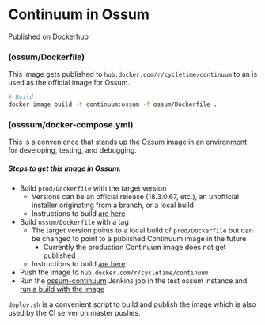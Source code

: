 # Continuum in Ossum
[Published on Dockerhub](https://hub.docker.com/r/cycletime/continuum/)

### (ossum/Dockerfile)

This image gets published to `hub.docker.com/r/cycletime/continuum` to an is 
used as the official image for Ossum.

```bash
# Build
docker image build -t continuum:ossum -f ossum/Dockerfile .
```

### (osssum/docker-compose.yml)

This is a convenience that stands up the Ossum image in an environment for 
developing, testing, and debugging.

##### Steps to get this image in Ossum:
- Build `prod/Dockerfile` with the target version
    - Versions can be an official release (18.3.0.67, etc.), an unofficial installer 
    originating from a branch, or a local build
    - Instructions to build [are here](../prod/README.md)
- Build `ossum/Dockerfile` with a tag
    - The target version points to a local build of `prod/Dockerfile` but can 
    be changed to point to a published Continuum image in the future
        - Currently the production Continuum image does not get published
    - Instructions to build [are here](#continuum-in-ossum)
- Push the image to `hub.docker.com/r/cycletime/continuum`
- Run the [ossum-continuum](https://jenkins.test.ossum.cloud/job/ossum-continuum/) 
Jenkins job in the test ossum instance and 
[run a build with the image](https://jenkins.test.ossum.cloud/job/ossum-continuum/build?delay=0sec)

`deploy.sh` is a convenient script to build and publish the image which is 
also used by the CI server on master pushes.

